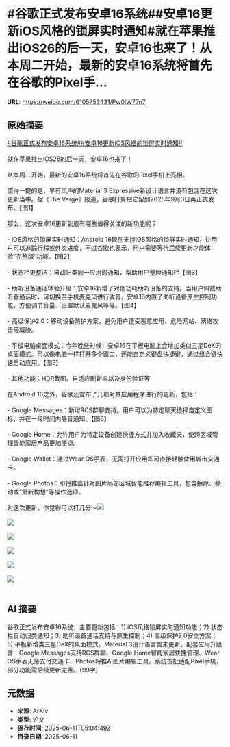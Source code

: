 # #谷歌正式发布安卓16系统##安卓16更新iOS风格的锁屏实时通知#就在苹果推出iOS26的后一天，安卓16也来了！从本周二开始，最新的安卓16系统将首先在谷歌的Pixel手...

**URL**: https://weibo.com/6105753431/Pw0IW77n7

## 原始摘要

<a href="https://m.weibo.cn/search?containerid=231522type%3D1%26t%3D10%26q%3D%23%E8%B0%B7%E6%AD%8C%E6%AD%A3%E5%BC%8F%E5%8F%91%E5%B8%83%E5%AE%89%E5%8D%9316%E7%B3%BB%E7%BB%9F%23&amp;extparam=%23%E8%B0%B7%E6%AD%8C%E6%AD%A3%E5%BC%8F%E5%8F%91%E5%B8%83%E5%AE%89%E5%8D%9316%E7%B3%BB%E7%BB%9F%23" data-hide=""><span class="surl-text">#谷歌正式发布安卓16系统#</span></a><a href="https://m.weibo.cn/search?containerid=231522type%3D1%26t%3D10%26q%3D%23%E5%AE%89%E5%8D%9316%E6%9B%B4%E6%96%B0iOS%E9%A3%8E%E6%A0%BC%E7%9A%84%E9%94%81%E5%B1%8F%E5%AE%9E%E6%97%B6%E9%80%9A%E7%9F%A5%23&amp;extparam=%23%E5%AE%89%E5%8D%9316%E6%9B%B4%E6%96%B0iOS%E9%A3%8E%E6%A0%BC%E7%9A%84%E9%94%81%E5%B1%8F%E5%AE%9E%E6%97%B6%E9%80%9A%E7%9F%A5%23" data-hide=""><span class="surl-text">#安卓16更新iOS风格的锁屏实时通知#</span></a><br><br>就在苹果推出iOS26的后一天，安卓16也来了！<br><br>从本周二开始，最新的安卓16系统将首先在谷歌的Pixel手机上亮相。<br><br>值得一提的是，早有风声的Material 3 Expressive新设计语言并没有包含在这次更新当中。据《The Verge》报道，谷歌打算把它留到2025年9月3日再正式发布。【图1】<br><br>那么，这次安卓16更新到底有哪些值得关注的新功能呢？<br><br>- iOS风格的锁屏实时通知：Android 16现在支持iOS风格的锁屏实时通知，让用户可以追踪行程或外卖进度，不过谷歌也表示，用户需要等待后续更新才能体验“完整版”功能。【图2】<br><br>- 状态栏更整洁：自动归类同一应用的通知，帮助用户整理通知栏【图3】<br><br>- 助听设备通话体验升级：安卓16新增了对低功耗助听设备的支持。当用户佩戴助听器通话时，可切换至手机麦克风进行收音。安卓16内置了助听设备原生控制功能，方便调节音量、设置默认麦克风等等。【图4】<br><br>- 高级保护2.0：移动设备防护方案，避免用户遭受恶意应用、危险网站、网络攻击等威胁。<br><br>- 平板电脑桌面模式：今年晚些时候，安卓16在平板电脑上会增加类似三星DeX的桌面模式。可以像电脑一样打开多个窗口，还能自定义键盘快捷键，通过组合键快速启动应用。【图5】<br><br>- 其他功能：HDR截图、自适应刷新率以及身份验证等<br><br>在Android 16之外，谷歌还宣布了几项对其应用程序进行的更新，包括：<br><br>- Google Messages：新增RCS群聊支持。用户可以为特定聊天选择自定义图标，并在一段时间内静音通知。【图6】<br><br>- Google Home：允许用户为特定设备创建快捷方式并加入收藏夹，使跨区域管理智能家居产品更加便捷。<br><br>- Google Wallet：通过Wear OS手表，无需打开应用即可直接轻触使用城市交通卡。<br><br>- Google Photos：即将推出针对图片局部区域智能推荐编辑工具，包含擦除、移动或“重新构想”等操作选项。<br><br>对这次更新，你觉得可以打几分～<img style="" src="https://tvax1.sinaimg.cn/large/006Fd7o3gy1i2b62t0y9aj31cx0wuqv5.jpg" referrerpolicy="no-referrer"><br><br><img style="" src="https://tvax1.sinaimg.cn/large/006Fd7o3gy1i2b632f7qjg30m80ci7wh.gif" referrerpolicy="no-referrer"><br><br><img style="" src="https://tvax4.sinaimg.cn/large/006Fd7o3gy1i2b6348436j30rs0bkgmn.jpg" referrerpolicy="no-referrer"><br><br><img style="" src="https://tvax2.sinaimg.cn/large/006Fd7o3gy1i2b637kai7j30rs0fm402.jpg" referrerpolicy="no-referrer"><br><br><img style="" src="https://tvax2.sinaimg.cn/large/006Fd7o3gy1i2b63s66jlg30m80m81ky.gif" referrerpolicy="no-referrer"><br><br><img style="" src="https://tvax1.sinaimg.cn/large/006Fd7o3gy1i2b6490u8jg31hc0u0x6z.gif" referrerpolicy="no-referrer"><br><br>

## AI 摘要

谷歌正式发布安卓16系统，主要更新包括：1) iOS风格锁屏实时通知功能；2) 状态栏自动归类通知；3) 助听设备通话支持与原生控制；4) 高级保护2.0安全方案；5) 平板新增类三星DeX的桌面模式。Material 3设计语言暂未更新。配套应用升级含：Google Messages支持RCS群聊、Google Home智能家居快捷管理、Wear OS手表无感支付交通卡、Photos将推AI图片编辑工具。系统首批适配Pixel手机，部分功能需后续更新完善。（99字）

## 元数据

- **来源**: ArXiv
- **类型**: 论文
- **保存时间**: 2025-06-11T05:04:49Z
- **目录日期**: 2025-06-11
